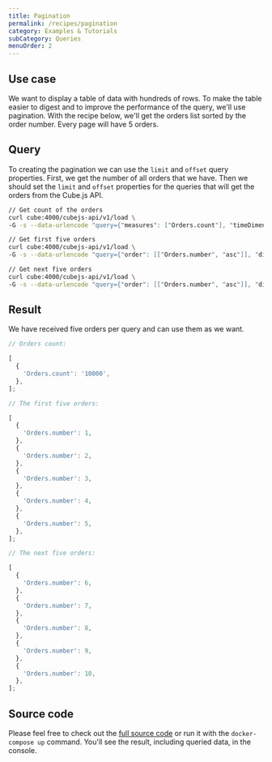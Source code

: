 ```yaml
---
title: Pagination
permalink: /recipes/pagination
category: Examples & Tutorials
subCategory: Queries
menuOrder: 2
---
```


## Use case

We want to display a table of data with hundreds of rows.
To make the table easier to digest and to improve the performance of the query, we'll use pagination. With the recipe below, we'll get the
orders list sorted by the order number. Every page will have 5 orders.

## Query

To creating the pagination we can use the `limit` and `offset` query properties.
First, we get the number of all orders that we have. Then we should set the
`limit` and `offset` properties for the queries that will get the orders from
the Cube.js API.

```bash
// Get count of the orders
curl cube:4000/cubejs-api/v1/load \
-G -s --data-urlencode "query={"measures": ["Orders.count"], "timeDimensions": [{"dimension": "Orders.createdAt"}]}"
```

```bash
// Get first five orders
curl cube:4000/cubejs-api/v1/load \
-G -s --data-urlencode "query={"order": [["Orders.number", "asc"]], "dimensions": ["Orders.number"], "limit": 5}"
```

```bash
// Get next five orders
curl cube:4000/cubejs-api/v1/load \
-G -s --data-urlencode "query={"order": [["Orders.number", "asc"]], "dimensions": ["Orders.number"], "limit": 5, "offset": 5}"
```

## Result

We have received five orders per query and can use them as we want.

```javascript
// Orders count:

[
  {
    'Orders.count': '10000',
  },
];
```

```javascript
// The first five orders:

[
  {
    'Orders.number': 1,
  },
  {
    'Orders.number': 2,
  },
  {
    'Orders.number': 3,
  },
  {
    'Orders.number': 4,
  },
  {
    'Orders.number': 5,
  },
];
```

```javascript
// The next five orders:

[
  {
    'Orders.number': 6,
  },
  {
    'Orders.number': 7,
  },
  {
    'Orders.number': 8,
  },
  {
    'Orders.number': 9,
  },
  {
    'Orders.number': 10,
  },
];
```

## Source code

Please feel free to check out the
[full source code](https://github.com/cube-js/cube.js/tree/master/examples/recipes/pagination)
or run it with the `docker-compose up` command. You'll see the result, including
queried data, in the console.
